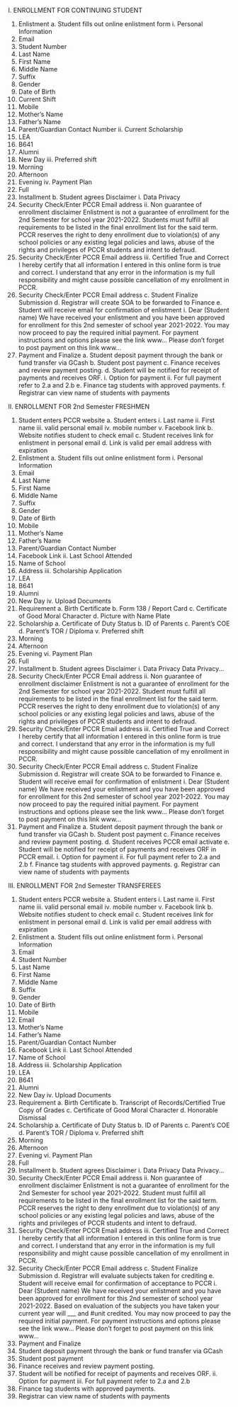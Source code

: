 I. ENROLLMENT FOR CONTINUING STUDENT
1. Enlistment
a. Student fills out online enlistment form
i. Personal Information
1. Email
2. Student Number
3. Last Name
4. First Name
5. Middle Name
6. Suffix
7. Gender
8. Date of Birth
9. Current Shift
10. Mobile
11. Mother’s Name
12. Father’s Name
13. Parent/Guardian Contact Number
ii. Current Scholarship
1. LEA
2. B641
3. Alumni
4. New Day
iii. Preferred shift
1. Morning
2. Afternoon
3. Evening
iv. Payment Plan
1. Full
2. Installment
b. Student agrees Disclaimer
i. Data Privacy
1. Security Check/Enter PCCR Email address
ii. Non guarantee of enrollment disclaimer
Enlistment is not a guarantee of enrollment for the 2nd Semester for school
year 2021-2022. Students must fulfill all requirements to be listed in the
final enrollment list for the said term. PCCR reserves the right to deny
enrollment due to violation(s) of any school policies or any existing legal
policies and laws, abuse of the rights and privileges of PCCR students and
intent to defraud.
1. Security Check/Enter PCCR Email address
iii. Certified True and Correct
I hereby certify that all information I entered in this online form is true and
correct. I understand that any error in the information is my full
responsibility and might cause possible cancellation of my enrollment in
PCCR.
1. Security Check/Enter PCCR Email address
c. Student Finalize Submission
d. Registrar will create SOA to be forwarded to Finance
e. Student will receive email for confirmation of enlistment
i. Dear (Student name)
We have received your enlistment and you have been approved for
enrollment for this 2nd semester of school year 2021-2022. You may now
proceed to pay the required initial payment. For payment instructions and
options please see the link www...
Please don’t forget to post payment on this link www...
2. Payment and Finalize
a. Student deposit payment through the bank or fund transfer via GCash
b. Student post payment
c. Finance receives and review payment posting.
d. Student will be notified for receipt of payments and receives ORF.
i. Option for payment
ii. For full payment refer to 2.a and 2.b
e. Finance tag students with approved payments.
f. Registrar can view name of students with payments


II. ENROLLMENT FOR 2nd Semester FRESHMEN
1. Student enters PCCR website
a. Student enters
i. Last name
ii. First name
iii. valid personal email
iv. mobile number
v. Facebook link
b. Website notifies student to check email
c. Student receives link for enlistment in personal email
d. Link is valid per email address with expiration
2. Enlistment
a. Student fills out online enlistment form
i. Personal Information
1. Email
2. Last Name
3. First Name
4. Middle Name
5. Suffix
6. Gender
7. Date of Birth
8. Mobile
9. Mother’s Name
10. Father’s Name
11. Parent/Guardian Contact Number
12. Facebook Link
ii. Last School Attended
1. Name of School
2. Address
iii. Scholarship Application
1. LEA
2. B641
3. Alumni
4. New Day
iv. Upload Documents
1. Requirement
a. Birth Certificate
b. Form 138 / Report Card
c. Certificate of Good Moral Character
d. Picture with Name Plate
2. Scholarship
a. Certificate of Duty Status
b. ID of Parents
c. Parent’s COE
d. Parent’s TOR / Diploma
v. Preferred shift
1. Morning
2. Afternoon
3. Evening
vi. Payment Plan
1. Full
2. Installment
b. Student agrees Disclaimer
i. Data Privacy
Data Privacy...
1. Security Check/Enter PCCR Email address
ii. Non guarantee of enrollment disclaimer
Enlistment is not a guarantee of enrollment for the 2nd Semester for school
year 2021-2022. Student must fulfill all requirements to be listed in the final
enrollment list for the said term. PCCR reserves the right to deny enrollment
due to violation(s) of any school policies or any existing legal policies and
laws, abuse of the rights and privileges of PCCR students and intent to
defraud.
1. Security Check/Enter PCCR Email address
iii. Certified True and Correct
I hereby certify that all information I entered in this online form is true and
correct. I understand that any error in the information is my full
responsibility and might cause possible cancellation of my enrollment in
PCCR.
1. Security Check/Enter PCCR Email address
c. Student Finalize Submission
d. Registrar will create SOA to be forwarded to Finance
e. Student will receive email for confirmation of enlistment
i. Dear (Student name)
We have received your enlistment and you have been approved for
enrollment for this 2nd semester of school year 2021-2022. You may now
proceed to pay the required initial payment. For payment instructions and
options please see the link www...
Please don’t forget to post payment on this link www...
3. Payment and Finalize
a. Student deposit payment through the bank or fund transfer via GCash
b. Student post payment
c. Finance receives and review payment posting.
d. Student receives PCCR email activate
e. Student will be notified for receipt of payments and receives ORF in PCCR email.
i. Option for payment
ii. For full payment refer to 2.a and 2.b
f. Finance tag students with approved payments.
g. Registrar can view name of students with payments


III. ENROLLMENT FOR 2nd Semester TRANSFEREES
1. Student enters PCCR website
a. Student enters
i. Last name
ii. First name
iii. valid personal email
iv. mobile number
v. Facebook link
b. Website notifies student to check email
c. Student receives link for enlistment in personal email
d. Link is valid per email address with expiration
2. Enlistment
a. Student fills out online enlistment form
i. Personal Information
1. Email
2. Student Number
3. Last Name
4. First Name
5. Middle Name
6. Suffix
7. Gender
8. Date of Birth
9. Mobile
10. Email
11. Mother’s Name
12. Father’s Name
13. Parent/Guardian Contact Number
14. Facebook Link
ii. Last School Attended
1. Name of School
2. Address
iii. Scholarship Application
1. LEA
2. B641
3. Alumni
4. New Day
iv. Upload Documents
1. Requirement
a. Birth Certificate
b. Transcript of Records/Certified True Copy of Grades
c. Certificate of Good Moral Character
d. Honorable Dismissal
2. Scholarship
a. Certificate of Duty Status
b. ID of Parents
c. Parent’s COE
d. Parent’s TOR / Diploma
v. Preferred shift
1. Morning
2. Afternoon
3. Evening
vi. Payment Plan
1. Full
2. Installment
b. Student agrees Disclaimer
i. Data Privacy
Data Privacy...
1. Security Check/Enter PCCR Email address
ii. Non guarantee of enrollment disclaimer
Enlistment is not a guarantee of enrollment for the 2nd Semester for school
year 2021-2022. Student must fulfill all requirements to be listed in the final
enrollment list for the said term. PCCR reserves the right to deny enrollment
due to violation(s) of any school policies or any existing legal policies and
laws, abuse of the rights and privileges of PCCR students and intent to
defraud.
1. Security Check/Enter PCCR Email address
iii. Certified True and Correct
I hereby certify that all information I entered in this online form is true and
correct. I understand that any error in the information is my full
responsibility and might cause possible cancellation of my enrollment in
PCCR.
1. Security Check/Enter PCCR Email address
c. Student Finalize Submission
d. Registrar will evaluate subjects taken for crediting
e. Student will receive email for confirmation of acceptance to PCCR
i. Dear (Student name)
We have received your enlistment and you have been approved for
enrollment for this 2nd semester of school year 2021-2022. Based on evaluation
of the subjects you have taken your current year will ___ and #unit credited. You
may now proceed to pay the required initial payment. For payment instructions
and options please see the link www...
Please don’t forget to post payment on this link www...
3. Payment and Finalize
1. Student deposit payment through the bank or fund transfer via GCash
2. Student post payment
3. Finance receives and review payment posting.
4. Student will be notified for receipt of payments and receives ORF.
ii. Option for payment
iii. For full payment refer to 2.a and 2.b
5. Finance tag students with approved payments.
6. Registrar can view name of students with payments